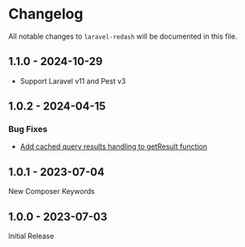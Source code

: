 # Changelog

All notable changes to `laravel-redash` will be documented in this file.

## 1.1.0 - 2024-10-29

- Support Laravel v11 and Pest v3

## 1.0.2 - 2024-04-15

### Bug Fixes

- [Add cached query results handling to getResult function](https://github.com/igorsgm/laravel-redash/commit/b9905709db59a1e1750db12cfbd2be9c9aca0ec8)

## 1.0.1 - 2023-07-04

New Composer Keywords

## 1.0.0 - 2023-07-03

Initial Release
